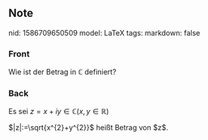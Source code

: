 ## Note
nid: 1586709650509
model: LaTeX
tags: 
markdown: false

### Front
Wie ist der Betrag in $\mathbb{C}$ definiert?

### Back
Es sei $z=x+i y \in \mathbb{C}(x, y \in \mathbb{R})$
<div>
  $|z|:=\sqrt{x^{2}+y^{2}}$ heißt Betrag von $z$.
</div>
